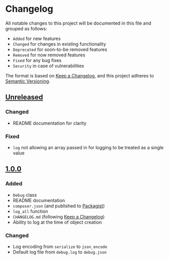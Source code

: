 # Changelog

All notable changes to this project will be documented in this file and grouped as follows:

  - `Added` for new features
  - `Changed` for changes in existing functionality
  - `Deprecated` for soon-to-be removed features
  - `Removed` for now removed features
  - `Fixed` for any bug fixes
  - `Security` in case of vulnerabilities

The format is based on [Keep a Changelog], and this project adheres to [Semantic Versioning].

## [Unreleased]

### Changed

  - README documentation for clarity

### Fixed

  - `log` not allowing an array passed in for logging to be treated as a single value

## [1.0.0]

### Added

  - `Debug` class
  - README documentation
  - `composer.json` (and published to [Packagist])
  - `log_all` function
  - `CHANGELOG.md` (following [Keep a Changelog])
  - Ability to log at the time of object creation

### Changed

  - Log encoding from `serialize` to `json_encode`
  - Default log file from `debug.log` to `debug.json`

<!-- Version Links -->
[Unreleased]: https://github.com/brannonh/php-debug/compare/1.0.0...HEAD
[1.0.0]: https://github.com/brannonh/php-debug/releases/tag/1.0.0

<!-- External Links -->
[Keep a Changelog]: https://keepachangelog.com/en/1.0.0
[semantic versioning]: https://semver.org/spec/v2.0.0.html
[Packagist]: https://packagist.org/packages/brannonh/php-debug
